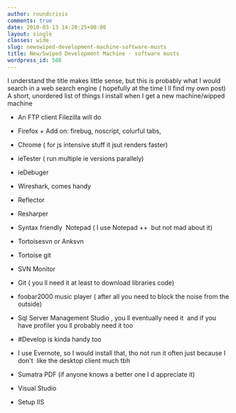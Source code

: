 ```yaml
---
author: roundcrisis
comments: true
date: 2010-03-13 14:20:25+00:00
layout: single
classes: wide
slug: newswiped-development-machine-software-musts
title: New/Swiped Development Machine - software musts
wordpress_id: 508
---
```


I understand the title makes little sense, but this is probably what I would search in a web search engine ( hopefully at the time I ll find my own post)  A short, unordered list of things I install when I get a new machine/wipped machine






  * An FTP client Filezilla will do


  * Firefox + Add on: firebug, noscript, colurful tabs,


  * Chrome ( for js intensive stuff it jsut renders faster)


  * ieTester ( run multiple ie versions parallely)


  * ieDebuger


  * Wireshark, comes handy


  * Reflector


  * Resharper


  * Syntax friendly  Notepad ( I use Notepad ++  but not mad about it)


  * Tortoisesvn or Anksvn 


  * Tortoise git


  * SVN Monitor


  * Git ( you ll need it at least to download libraries code)


  * foobar2000 music player ( after all you need to block the noise from the outside)


  * Sql Server Management Studio , you ll eventually need it  and if you have profiler you ll probably need it too


  * #Develop is kinda handy too


  * I use Evernote, so I would install that, tho not run it often just because I don't  like the desktop client much tbh


  * Sumatra PDF (if anyone knows a better one I d appreciate it)


  * Visual Studio


  * Setup IIS



